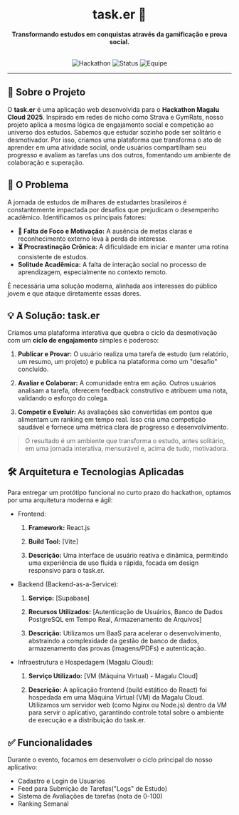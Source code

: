 <div align="center">
  <h1>task.er 🚀</h1>
  <strong>Transformando estudos em conquistas através da gamificação e prova social.</strong>
</div>
<br>

<p align="center">
  <img alt="Hackathon" src="https://img.shields.io/badge/Hackathon-Magalu%20Cloud%202025-blueviolet">
  <img alt="Status" src="https://img.shields.io/badge/Status-Protótipo%20Concluído-brightgreen">
  <img alt="Equipe" src="https://img.shields.io/badge/Equipe-typedef%20tones-orange">
</p>

---

## 📖 Sobre o Projeto

O **task.er** é uma aplicação web desenvolvida para o **Hackathon Magalu Cloud 2025**. Inspirado em redes de nicho como Strava e GymRats, nosso projeto aplica a mesma lógica de engajamento social e competição ao universo dos estudos. Sabemos que estudar sozinho pode ser solitário e desmotivador. Por isso, criamos uma plataforma que transforma o ato de aprender em uma atividade social, onde usuários compartilham seu progresso e avaliam as tarefas uns dos outros, fomentando um ambiente de colaboração e superação.

## 🎯 O Problema

A jornada de estudos de milhares de estudantes brasileiros é constantemente impactada por desafios que prejudicam o desempenho acadêmico. Identificamos os principais fatores:

* **🧠 Falta de Foco e Motivação:** A ausência de metas claras e reconhecimento externo leva à perda de interesse.
* **⏳ Procrastinação Crônica:** A dificuldade em iniciar e manter uma rotina consistente de estudos.
* **Solitude Acadêmica:** A falta de interação social no processo de aprendizagem, especialmente no contexto remoto.

É necessária uma solução moderna, alinhada aos interesses do público jovem e que ataque diretamente essas dores.

## 💡 A Solução: task.er

Criamos uma plataforma interativa que quebra o ciclo da desmotivação com um **ciclo de engajamento** simples e poderoso:

1.  **Publicar e Provar:** O usuário realiza uma tarefa de estudo (um relatório, um resumo, um projeto) e publica na plataforma como um "desafio" concluído.

2.  **Avaliar e Colaborar:** A comunidade entra em ação. Outros usuários analisam a tarefa, oferecem feedback construtivo e atribuem uma nota, validando o esforço do colega.

3.  **Competir e Evoluir:** As avaliações são convertidas em pontos que alimentam um ranking em tempo real. Isso cria uma competição saudável e fornece uma métrica clara de progresso e desenvolvimento.

> O resultado é um ambiente que transforma o estudo, antes solitário, em uma jornada interativa, mensurável e, acima de tudo, motivadora.

## 🛠️ Arquitetura e Tecnologias Aplicadas
Para entregar um protótipo funcional no curto prazo do hackathon, optamos por uma arquitetura moderna e ágil:

* Frontend:
  1. **Framework:** React.js
  2. **Build Tool:** [Vite]

  3. **Descrição:** Uma interface de usuário reativa e dinâmica, permitindo uma experiência de uso fluida e rápida, focada em design responsivo para o task.er.

* Backend (Backend-as-a-Service):
  1. **Serviço:** [Supabase]

  2. **Recursos Utilizados:** [Autenticação de Usuários, Banco de Dados PostgreSQL em Tempo Real, Armazenamento de Arquivos]

  3. **Descrição:** Utilizamos um BaaS para acelerar o desenvolvimento, abstraindo a complexidade da gestão de banco de dados, armazenamento das provas (imagens/PDFs) e autenticação.

* Infraestrutura e Hospedagem (Magalu Cloud):
  1. **Serviço Utilizado:** [VM (Máquina Virtual) - Magalu Cloud]

  2. **Descrição:** A aplicação frontend (build estático do React) foi hospedada em uma Máquina Virtual (VM) da Magalu Cloud. Utilizamos um servidor web (como Nginx ou Node.js) dentro da VM   para servir o aplicativo, garantindo controle total sobre o ambiente de execução e a distribuição do task.er.
 
## ✅ Funcionalidades

Durante o evento, focamos em desenvolver o ciclo principal do nosso aplicativo:

  * Cadastro e Login de Usuarios
  * Feed para Submição de Tarefas("Logs" de Estudo)
  * Sistema de Avaliações de tarefas (nota de 0-100)
  * Ranking Semanal


